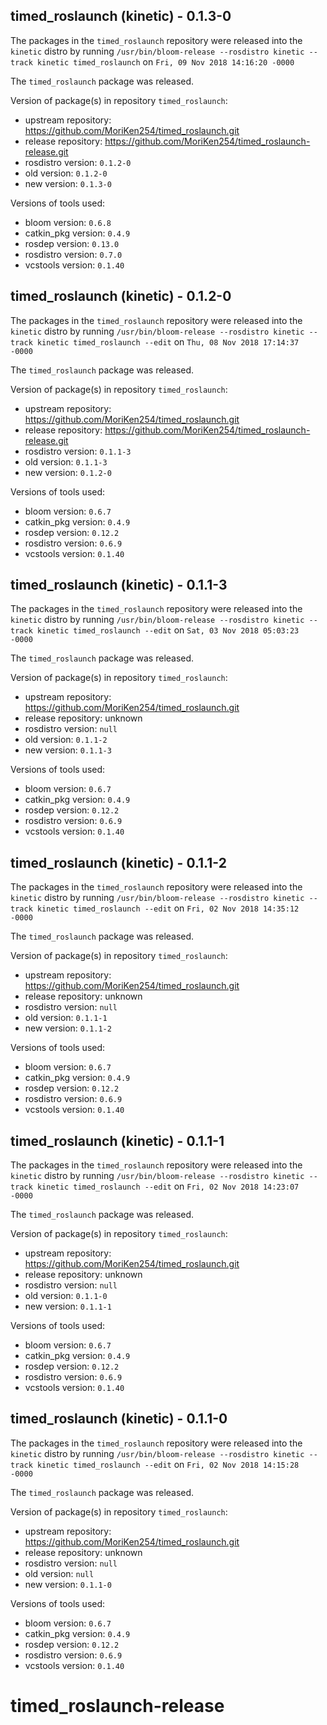 ## timed_roslaunch (kinetic) - 0.1.3-0

The packages in the `timed_roslaunch` repository were released into the `kinetic` distro by running `/usr/bin/bloom-release --rosdistro kinetic --track kinetic timed_roslaunch` on `Fri, 09 Nov 2018 14:16:20 -0000`

The `timed_roslaunch` package was released.

Version of package(s) in repository `timed_roslaunch`:

- upstream repository: https://github.com/MoriKen254/timed_roslaunch.git
- release repository: https://github.com/MoriKen254/timed_roslaunch-release.git
- rosdistro version: `0.1.2-0`
- old version: `0.1.2-0`
- new version: `0.1.3-0`

Versions of tools used:

- bloom version: `0.6.8`
- catkin_pkg version: `0.4.9`
- rosdep version: `0.13.0`
- rosdistro version: `0.7.0`
- vcstools version: `0.1.40`


## timed_roslaunch (kinetic) - 0.1.2-0

The packages in the `timed_roslaunch` repository were released into the `kinetic` distro by running `/usr/bin/bloom-release --rosdistro kinetic --track kinetic timed_roslaunch --edit` on `Thu, 08 Nov 2018 17:14:37 -0000`

The `timed_roslaunch` package was released.

Version of package(s) in repository `timed_roslaunch`:

- upstream repository: https://github.com/MoriKen254/timed_roslaunch.git
- release repository: https://github.com/MoriKen254/timed_roslaunch-release.git
- rosdistro version: `0.1.1-3`
- old version: `0.1.1-3`
- new version: `0.1.2-0`

Versions of tools used:

- bloom version: `0.6.7`
- catkin_pkg version: `0.4.9`
- rosdep version: `0.12.2`
- rosdistro version: `0.6.9`
- vcstools version: `0.1.40`


## timed_roslaunch (kinetic) - 0.1.1-3

The packages in the `timed_roslaunch` repository were released into the `kinetic` distro by running `/usr/bin/bloom-release --rosdistro kinetic --track kinetic timed_roslaunch --edit` on `Sat, 03 Nov 2018 05:03:23 -0000`

The `timed_roslaunch` package was released.

Version of package(s) in repository `timed_roslaunch`:

- upstream repository: https://github.com/MoriKen254/timed_roslaunch.git
- release repository: unknown
- rosdistro version: `null`
- old version: `0.1.1-2`
- new version: `0.1.1-3`

Versions of tools used:

- bloom version: `0.6.7`
- catkin_pkg version: `0.4.9`
- rosdep version: `0.12.2`
- rosdistro version: `0.6.9`
- vcstools version: `0.1.40`


## timed_roslaunch (kinetic) - 0.1.1-2

The packages in the `timed_roslaunch` repository were released into the `kinetic` distro by running `/usr/bin/bloom-release --rosdistro kinetic --track kinetic timed_roslaunch --edit` on `Fri, 02 Nov 2018 14:35:12 -0000`

The `timed_roslaunch` package was released.

Version of package(s) in repository `timed_roslaunch`:

- upstream repository: https://github.com/MoriKen254/timed_roslaunch.git
- release repository: unknown
- rosdistro version: `null`
- old version: `0.1.1-1`
- new version: `0.1.1-2`

Versions of tools used:

- bloom version: `0.6.7`
- catkin_pkg version: `0.4.9`
- rosdep version: `0.12.2`
- rosdistro version: `0.6.9`
- vcstools version: `0.1.40`


## timed_roslaunch (kinetic) - 0.1.1-1

The packages in the `timed_roslaunch` repository were released into the `kinetic` distro by running `/usr/bin/bloom-release --rosdistro kinetic --track kinetic timed_roslaunch --edit` on `Fri, 02 Nov 2018 14:23:07 -0000`

The `timed_roslaunch` package was released.

Version of package(s) in repository `timed_roslaunch`:

- upstream repository: https://github.com/MoriKen254/timed_roslaunch.git
- release repository: unknown
- rosdistro version: `null`
- old version: `0.1.1-0`
- new version: `0.1.1-1`

Versions of tools used:

- bloom version: `0.6.7`
- catkin_pkg version: `0.4.9`
- rosdep version: `0.12.2`
- rosdistro version: `0.6.9`
- vcstools version: `0.1.40`


## timed_roslaunch (kinetic) - 0.1.1-0

The packages in the `timed_roslaunch` repository were released into the `kinetic` distro by running `/usr/bin/bloom-release --rosdistro kinetic --track kinetic timed_roslaunch --edit` on `Fri, 02 Nov 2018 14:15:28 -0000`

The `timed_roslaunch` package was released.

Version of package(s) in repository `timed_roslaunch`:

- upstream repository: https://github.com/MoriKen254/timed_roslaunch.git
- release repository: unknown
- rosdistro version: `null`
- old version: `null`
- new version: `0.1.1-0`

Versions of tools used:

- bloom version: `0.6.7`
- catkin_pkg version: `0.4.9`
- rosdep version: `0.12.2`
- rosdistro version: `0.6.9`
- vcstools version: `0.1.40`


# timed_roslaunch-release
